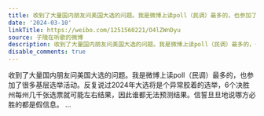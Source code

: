 ```yaml
---
title: 收到了大量国内朋友问美国大选的问题。我是微博上读poll（民调）最多的，也参加了很多基层选举活动。反复说过2024年大选将是个异常胶着的选举，6个决胜州每州几...
date: '2024-03-10'
linkTitle: https://weibo.com/1251560221/O4lZWnDyu
source: 子陵在听歌的微博
description: 收到了大量国内朋友问美国大选的问题。我是微博上读poll（民调）最多的，也参加了很多基层选举活动。反复说过2024年大选将是个异常胶着的选举，6个决胜州每州几千张选票就可能左右结果，因此谁都无法预测结果。信誓旦旦地说哪方必胜的都是假信息。  ...
disable_comments: true
---
```

收到了大量国内朋友问美国大选的问题。我是微博上读poll（民调）最多的，也参加了很多基层选举活动。反复说过2024年大选将是个异常胶着的选举，6个决胜州每州几千张选票就可能左右结果，因此谁都无法预测结果。信誓旦旦地说哪方必胜的都是假信息。  ...